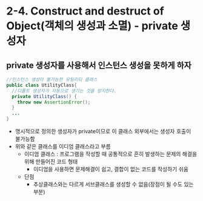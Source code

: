 # 2-4. Construct and destruct of Object(객체의 생성과 소멸) - private 생성자

## private 생성자를 사용해서 인스턴스 생성을 못하게 하자

```java
//인스턴스 생성이 불가능한 유틸리티 클래스
public class UtilityClass{
  //디폴트 생성자가 자동으로 생기는 것을 방지한다.
  private UtilityClass() {
    throw new AssertionError();
  }
  ...
}
```

- 명시적으로 정의한 생성자가 private이므로 이 클래스 외부에서는 생성자 호출이 불가능함
- 위와 같은 클래스를 이디엄 클래스라고 부름
  - 이디엄 클래스 : 프로그램을 작성할 때 공통적으로 흔히 발생하는 문제의 해결을 위해 만들어진 코드 형태
    - 이디엄을 사용하면 문제해결이 쉽고, 결합이 없는 코드를 작성하기 쉬움
  - 단점
    - 추상클래스와는 다르게 서브클래스를 생성할 수 없음(장점이 될 수도 있는 부분)